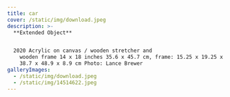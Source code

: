 ```yaml
---
title: car
cover: /static/img/download.jpeg
description: >-
  **Extended Object** 


  2020 Acrylic on canvas / wooden stretcher and
    wooden frame 14 x 18 inches 35.6 x 45.7 cm, frame: 15.25 x 19.25 x 3.5 inches
    38.7 x 48.9 x 8.9 cm Photo: Lance Brewer
galleryImages:
  - /static/img/download.jpeg
  - /static/img/14514622.jpeg
---
```

